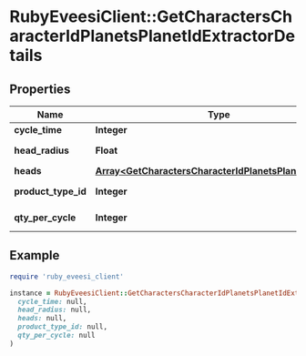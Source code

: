 # RubyEveesiClient::GetCharactersCharacterIdPlanetsPlanetIdExtractorDetails

## Properties

| Name | Type | Description | Notes |
| ---- | ---- | ----------- | ----- |
| **cycle_time** | **Integer** | in seconds | [optional] |
| **head_radius** | **Float** | head_radius number | [optional] |
| **heads** | [**Array&lt;GetCharactersCharacterIdPlanetsPlanetIdHead&gt;**](GetCharactersCharacterIdPlanetsPlanetIdHead.md) | heads array |  |
| **product_type_id** | **Integer** | product_type_id integer | [optional] |
| **qty_per_cycle** | **Integer** | qty_per_cycle integer | [optional] |

## Example

```ruby
require 'ruby_eveesi_client'

instance = RubyEveesiClient::GetCharactersCharacterIdPlanetsPlanetIdExtractorDetails.new(
  cycle_time: null,
  head_radius: null,
  heads: null,
  product_type_id: null,
  qty_per_cycle: null
)
```

